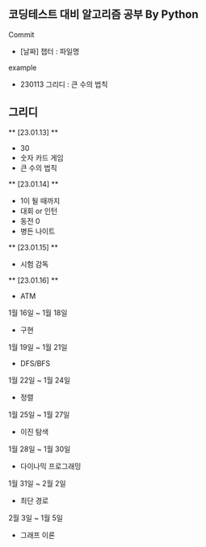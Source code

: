 ## 코딩테스트 대비 알고리즘 공부 **By Python**
Commit
- [날짜] 챕터 : 파일명

example 
- 230113 그리디 : 큰 수의 법칙

## 그리디
** [23.01.13] **
- 30
- 숫자 카드 게임
- 큰 수의 법칙

** [23.01.14] **
- 1이 될 때까지
- 대회 or 인턴
- 동전 0
- 병든 나이트

** [23.01.15] **
- 시험 감독

** [23.01.16] **
- ATM

1월 16일 ~ 1월 18일 
- 구현

1월 19일 ~ 1월 21일 
- DFS/BFS

1월 22일 ~ 1월 24일 
- 정렬

1월 25일 ~ 1월 27일 
- 이진 탐색

1월 28일 ~ 1월 30일 
- 다이나믹 프로그래밍

1월 31일 ~ 2월 2일 
- 최단 경로

2월 3일 ~ 1월 5일 
- 그래프 이론